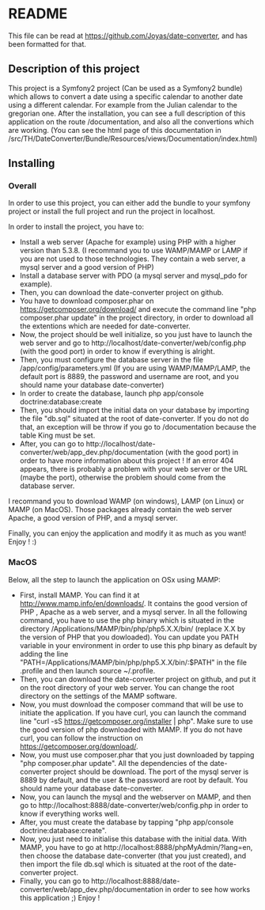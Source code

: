 README
======

This file can be read at https://github.com/Joyas/date-converter, and has been 
formatted for that.

Description of this project
-----------------

This project is a Symfony2 project (Can be used as a Symfony2 bundle) which 
allows to convert a date using a specific calendar to another date using a 
different calendar. For example from the Julian calendar to the gregorian one. 
After the installation, you can see a full description of this application 
on the route /documentation, and also all the convertions which are working. 
(You can see the html page of this documentation in 
/src/TH/DateConverter/Bundle/Resources/views/Documentation/index.html)

## Installing

### Overall

In order to use this project, you can either add the bundle to your symfony 
project or install the full project and run the project in localhost.

In order to install the project, you have to:

  * Install a web server (Apache for example) using PHP with a higher version 
than 5.3.8. (I recommand you to use WAMP/MAMP or LAMP if you are not used to 
those technologies. They contain a web server, a mysql server and a good version of PHP)
  * Install a database server with PDO (a mysql server and mysql_pdo for example).
  * Then, you can download the date-converter project on github.
  * You have to download composer.phar on https://getcomposer.org/download/ and 
execute the command line "php composer.phar update" in the project directory, in 
order to download all the extentions which are needed for date-converter.
  * Now, the project should be well initialize, so you just have to launch the web 
server and go to http://localhost/date-converter/web/config.php (with the good port) 
in order to know if everything is alright.
  * Then, you must configure the database server in the file /app/config/parameters.yml 
(If you are using WAMP/MAMP/LAMP, the default port is 8889, the password and 
username are root, and you should name your database date-converter)
  * In order to create the database, launch php app/console doctrine:database:create
  * Then, you should import the initial data on your database by importing the 
file "db.sql" situated at the root of date-converter. If you do not do that, an 
exception will be throw if you go to /documentation because the table King must be set.
  * After, you can go to http://localhost/date-converter/web/app_dev.php/documentation
 (with the good port) in order to have more information about this project ! If an error 
404 appears, there is probably a problem with your web server or the URL (maybe the port), 
otherwise the problem should come from the database server.

I recommand you to download WAMP (on windows), LAMP (on Linux) or MAMP (on MacOS). 
Those packages already contain the web server Apache, a good version of PHP, and
a mysql server.

Finally, you can enjoy the application and modify it as much as you want! Enjoy ! :)

### MacOS

Below, all the step to launch the application on OSx using MAMP: 

* First, install MAMP. You can find it at http://www.mamp.info/en/downloads/. It 
contains the good version of PHP , Apache as a web server, and a mysql server. In 
all the following command, you have to use the php binary which is situated in the 
directory /Applications/MAMP/bin/php/php5.X.X/bin/ (replace X.X by the version of 
PHP that you dowloaded). You can update you PATH variable in your environment in 
order to use this php binary as default by adding the line 
"PATH=/Applications/MAMP/bin/php/php5.X.X/bin/:$PATH" in the file .profile and then 
launch source ~/.profile.
* Then, you can download the date-converter project on github, and put it on the root 
directory of your web server. You can change the root directory on the settings of the 
MAMP software.
* Now, you must download the composer command that will be use to initiate the 
application. If you have curl, you can launch the command line 
"curl -sS https://getcomposer.org/installer | php". Make sure to use the good version 
of php downloaded with MAMP. If you do not have curl, you can follow the instruction 
on https://getcomposer.org/download/.
* Now, you must use composer.phar that you just downloaded by tapping 
"php composer.phar update". All the dependencies of the date-converter project should 
be download. The port of the mysql server is 8889 by default, and the user & the password 
are root by default. You should name your database date-converter.
* Now, you can launch the mysql and the webserver on MAMP, and then go to 
http://localhost:8888/date-converter/web/config.php in order to know if everything works well.
* After, you must create the database by tapping "php app/console doctrine:database:create". 
* Now, you just need to initialise this database with the initial data. With MAMP, you
have to go at http://localhost:8888/phpMyAdmin/?lang=en, then choose the database date-converter 
(that you just created), and then import the file db.sql which is situated at the root of 
the date-converter project.
* Finally, you can go to http://localhost:8888/date-converter/web/app_dev.php/documentation 
in order to see how works this application ;) Enjoy !
